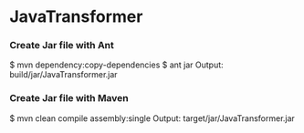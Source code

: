 # JavaTransformer

### Create Jar file with Ant
$ mvn dependency:copy-dependencies
$ ant jar
Output: build/jar/JavaTransformer.jar

### Create Jar file with Maven
$ mvn clean compile assembly:single
Output: target/jar/JavaTransformer.jar